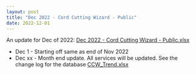 ```yaml
---
layout: post
title: "Dec 2022 - Cord Cutting Wizard - Public"
date: 2022-12-01
---
```

<p>An update for Dec of 2022: <a href="/Dec 2022 - Cord Cutting Wizard - Public.xlsx">Dec 2022 - Cord Cutting Wizard - Public.xlsx</a>
  <p>
    <ul>
      <li>Dec 1 - Starting off same as end of Nov 2022
      <li>Dec xx - Month end update. All services will be updated. See the change log for the database <a href="/CCW_Trend.xlsx">CCW_Trend.xlsx</a>
    </ul>
